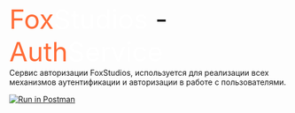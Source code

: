<font size="7">
    <span style="color:#ff6c37">Fox</span><span style="color: white">Studios</span> - <span style="color:#ff6c37">Auth</span><span style="color: white">Service</span>
</font>
<br>
<span>
Сервис авторизации FoxStudios, используется для реализации всех механизмов аутентификации и авторизации в работе с пользователями.
</span>


[![Run in Postman](https://run.pstmn.io/button.svg)](https://grey-rocket-993383.postman.co/collection/19801253-300e1f00-f99b-4b49-9756-0747cb04e41f?source=rip_markdown)
